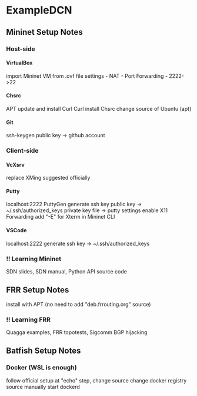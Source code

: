 # ExampleDCN


## Mininet Setup Notes
### Host-side
#### VirtualBox
import Mininet VM from .ovf file
settings - NAT - Port Forwarding - 2222->22
#### Chsrc
APT update and install Curl
Curl install Chsrc
change source of Ubuntu (apt)
#### Git
ssh-keygen
public key -> github account

### Client-side
#### VcXsrv
replace XMing suggested officially
#### Putty
localhost:2222
PuttyGen generate ssh key
public key -> ~/.ssh/authorized_keys
private key file -> putty settings
enable X11 Forwarding
add "-E" for Xterm in Mininet CLI
#### VSCode
localhost:2222
generate ssh key -> ~/.ssh/authorized_keys

### !! Learning Mininet
SDN slides, SDN manual, Python API source code


## FRR Setup Notes
install with APT (no need to add "deb.frrouting.org" source)

### !! Learning FRR
Quagga examples, FRR topotests, Sigcomm BGP hijacking


## Batfish Setup Notes
### Docker (WSL is enough)
follow official setup
at "echo" step, change source
change docker registry source
manually start dockerd